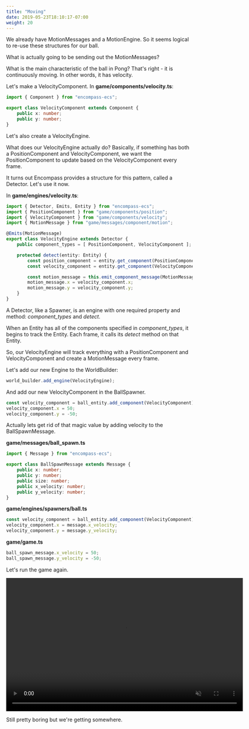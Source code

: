 ```yaml
---
title: "Moving"
date: 2019-05-23T18:10:17-07:00
weight: 20
---
```


We already have MotionMessages and a MotionEngine. So it seems logical to re-use these structures for our ball.

What is actually going to be sending out the MotionMessages?

What is the main characteristic of the ball in Pong? That's right - it is continuously moving. In other words, it has velocity.

Let's make a VelocityComponent. In **game/components/velocity.ts**:

```ts
import { Component } from "encompass-ecs";

export class VelocityComponent extends Component {
    public x: number;
    public y: number;
}
```

Let's also create a VelocityEngine.

What does our VelocityEngine actually do? Basically, if something has both a PositionComponent and VelocityComponent, we want the PositionComponent to update based on the VelocityComponent every frame.

It turns out Encompass provides a structure for this pattern, called a Detector. Let's use it now.

 In **game/engines/velocity.ts**:

```ts
import { Detector, Emits, Entity } from "encompass-ecs";
import { PositionComponent } from "game/components/position";
import { VelocityComponent } from "game/components/velocity";
import { MotionMessage } from "game/messages/component/motion";

@Emits(MotionMessage)
export class VelocityEngine extends Detector {
    public component_types = [ PositionComponent, VelocityComponent ];

    protected detect(entity: Entity) {
        const position_component = entity.get_component(PositionComponent);
        const velocity_component = entity.get_component(VelocityComponent);

        const motion_message = this.emit_component_message(MotionMessage, position_component);
        motion_message.x = velocity_component.x;
        motion_message.y = velocity_component.y;
    }
}
```

A Detector, like a Spawner, is an engine with one required property and method: *component_types* and *detect*.

When an Entity has all of the components specified in *component_types*, it begins to track the Entity. Each frame, it calls its *detect* method on that Entity.

So, our VelocityEngine will track everything with a PositionComponent and VelocityComponent and create a MotionMessage every frame.

Let's add our new Engine to the WorldBuilder:

```ts
world_builder.add_engine(VelocityEngine);
```

And add our new VelocityComponent in the BallSpawner.

```ts
const velocity_component = ball_entity.add_component(VelocityComponent);
velocity_component.x = 50;
velocity_component.y = -50;
```

Actually lets get rid of that magic value by adding velocity to the BallSpawnMessage.

**game/messages/ball_spawn.ts**

```ts
import { Message } from "encompass-ecs";

export class BallSpawnMessage extends Message {
    public x: number;
    public y: number;
    public size: number;
    public x_velocity: number;
    public y_velocity: number;
}
```

**game/engines/spawners/ball.ts**

```ts
const velocity_component = ball_entity.add_component(VelocityComponent);
velocity_component.x = message.x_velocity;
velocity_component.y = message.y_velocity;
```

**game/game.ts**

```ts
ball_spawn_message.x_velocity = 50;
ball_spawn_message.y_velocity = -50;
```

Let's run the game again.

<video width="640" height="360" autoplay="autoplay" muted="muted" loop="loop" style="display: block; margin: 0 auto; width: 640;">
    <source src="/images/moving_ball.webm" type="video/webm">
</video>

Still pretty boring but we're getting somewhere.
